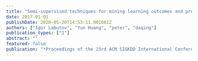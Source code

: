```yaml
---
title: "Semi-supervised techniques for mining learning outcomes and prerequisites"
date: 2017-01-01
publishDate: 2020-05-20T14:53:11.001661Z
authors: ["Igor Labutov", "Yun Huang", "peter", "daqing"]
publication_types: ["1"]
abstract: ""
featured: false
publication: "*Proceedings of the 23rd ACM SIGKDD International Conference on Knowledge Discovery and Data Mining*"
---
```


